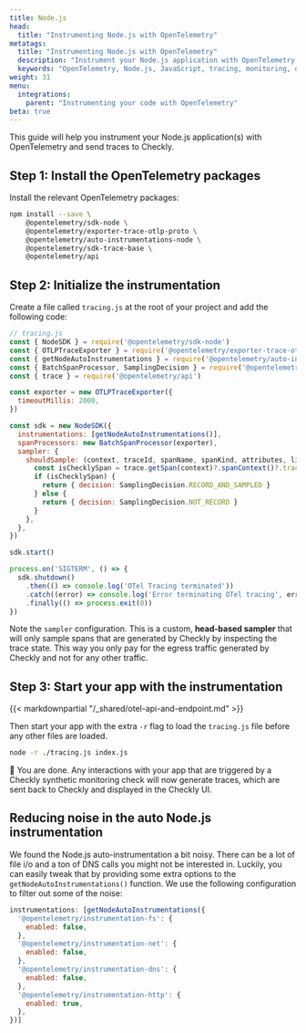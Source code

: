 ```yaml
---
title: Node.js
head:
  title: "Instrumenting Node.js with OpenTelemetry"
metatags:
  title: "Instrumenting Node.js with OpenTelemetry"
  description: "Instrument your Node.js application with OpenTelemetry and send traces to Checkly."
  keywords: "OpenTelemetry, Node.js, JavaScript, tracing, monitoring, observability"
weight: 31
menu:
  integrations:
    parent: "Instrumenting your code with OpenTelemetry"
beta: true
---
```


This guide will help you instrument your Node.js application(s) with OpenTelemetry and send traces to Checkly.

## Step 1: Install the OpenTelemetry packages

Install the relevant OpenTelemetry packages:

```bash
npm install --save \
    @opentelemetry/sdk-node \
    @opentelemetry/exporter-trace-otlp-proto \
    @opentelemetry/auto-instrumentations-node \
    @opentelemetry/sdk-trace-base \
    @opentelemetry/api
```

## Step 2: Initialize the instrumentation

Create a file called `tracing.js` at the root of your project and add the following code:

```javascript
// tracing.js
const { NodeSDK } = require('@opentelemetry/sdk-node')
const { OTLPTraceExporter } = require('@opentelemetry/exporter-trace-otlp-proto')
const { getNodeAutoInstrumentations } = require('@opentelemetry/auto-instrumentations-node')
const { BatchSpanProcessor, SamplingDecision } = require('@opentelemetry/sdk-trace-base')
const { trace } = require('@opentelemetry/api')

const exporter = new OTLPTraceExporter({
  timeoutMillis: 2000,
})

const sdk = new NodeSDK({
  instrumentations: [getNodeAutoInstrumentations()],
  spanProcessors: new BatchSpanProcessor(exporter),
  sampler: {
    shouldSample: (context, traceId, spanName, spanKind, attributes, links) => {
      const isChecklySpan = trace.getSpan(context)?.spanContext()?.traceState?.get('checkly')
      if (isChecklySpan) {
        return { decision: SamplingDecision.RECORD_AND_SAMPLED }
      } else {
        return { decision: SamplingDecision.NOT_RECORD }
      }
    },
  },
})

sdk.start()

process.on('SIGTERM', () => {
  sdk.shutdown()
    .then(() => console.log('OTel Tracing terminated'))
    .catch((error) => console.log('Error terminating OTel tracing', error))
    .finally(() => process.exit(0))
})
```

Note the `sampler` configuration. This is a custom, **head-based sampler** that will only sample spans that are generated by Checkly by
inspecting the trace state. This way you only pay for the egress traffic generated by Checkly and not for any other traffic.

## Step 3: Start your app with the instrumentation


{{< markdownpartial "/_shared/otel-api-and-endpoint.md" >}}

Then start your app with the extra `-r` flag to load the `tracing.js` file before any other files are loaded.

```bash
node -r ./tracing.js index.js
```
🎉 You are done. Any interactions with your app that are triggered by a Checkly synthetic monitoring check will now generate 
traces, which are sent back to Checkly and displayed in the Checkly UI.

## Reducing noise in the auto Node.js instrumentation

We found the Node.js auto-instrumentation a bit noisy. There can be a lot of file i/o and a ton of DNS calls you might not 
be interested in. Luckily, you can easily tweak that by providing some extra options to the `getNodeAutoInstrumentations()` function.
We use the following configuration to filter out some of the noise:

```javascript
instrumentations: [getNodeAutoInstrumentations({
  '@opentelemetry/instrumentation-fs': {
    enabled: false,
  },
  '@opentelemetry/instrumentation-net': {
    enabled: false,
  },
  '@opentelemetry/instrumentation-dns': {
    enabled: false,
  },
  '@opentelemetry/instrumentation-http': {
    enabled: true,
  },
})]
```
